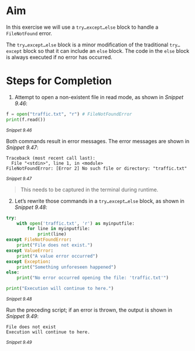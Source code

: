 <!-- practice -->

# Aim

In this exercise we will use a `try…except…else` block to handle a `FileNotFound` error.

The `try…except…else` block is a minor modification of the traditional `try…except` block so that it can include an `else` block. The code in the `else` block is always executed if no error has occurred.

# Steps for Completion

1. Attempt to open a non-existent file in read mode, as shown in _Snippet 9.46_:

```python
f = open("traffic.txt", "r") # FileNotFoundError
print(f.read())
```

<sup>_Snippet 9.46_</sup>

Both commands result in error messages. The error messages are shown in _Snippet 9.47_:

```
Traceback (most recent call last):
  File "<stdin>", line 1, in <module>
FileNotFoundError: [Error 2] No such file or directory: "traffic.txt"
```

<sup>_Snippet 9.47_</sup>

> This needs to be captured in the terminal during runtime.

2. Let’s rewrite those commands in a `try…except…else` block, as shown in _Snippet 9.48_:

```python
try:
	with open('traffic.txt', 'r') as myinputfile:
		for line in myinputfile:
			print(line)
except FileNotFoundError:
	print("File does not exist.")
except ValueError:
	print("A value error occurred")
except Exception:
	print("Something unforeseen happened")
else:
	print("No error occurred opening the file: 'traffic.txt'")

print("Execution will continue to here.")
```

<sup>_Snippet 9.48_</sup>

Run the preceding script; if an error is thrown, the output is shown in _Snippet 9.49_:

```
File does not exist
Execution will continue to here.
```

<sup>_Snippet 9.49_</sup>
